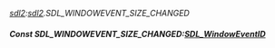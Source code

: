 _[sdl2](../../modules/sdl2/sdl2-module.md):[sdl2](../../modules/sdl2/sdl2-module.md).SDL\_WINDOWEVENT\_SIZE\_CHANGED_
##### Const SDL\_WINDOWEVENT\_SIZE\_CHANGED:[SDL_WindowEventID](../../modules/sdl2/sdl2-sdl_windoweventid.md)

